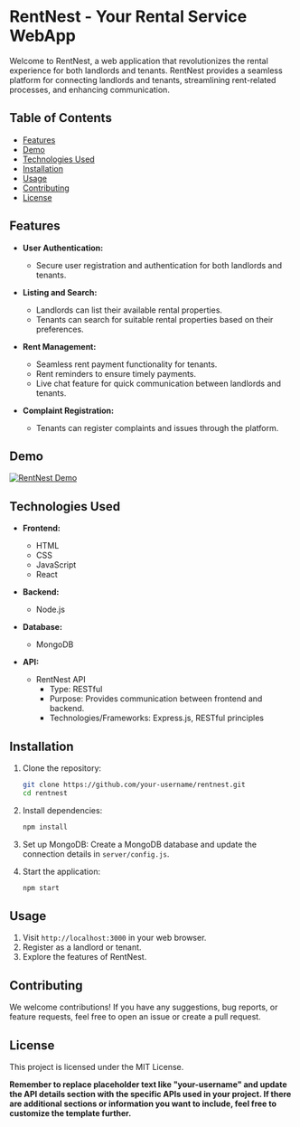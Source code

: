 # RentNest - Your Rental Service WebApp

Welcome to RentNest, a web application that revolutionizes the rental experience for both landlords and tenants. RentNest provides a seamless platform for connecting landlords and tenants, streamlining rent-related processes, and enhancing communication.

## Table of Contents
- [Features](#features)
- [Demo](#demo)
- [Technologies Used](#technologies-used)
- [Installation](#installation)
- [Usage](#usage)
- [Contributing](#contributing)
- [License](#license)

## Features

- **User Authentication:**
  - Secure user registration and authentication for both landlords and tenants.

- **Listing and Search:**
  - Landlords can list their available rental properties.
  - Tenants can search for suitable rental properties based on their preferences.

- **Rent Management:**
  - Seamless rent payment functionality for tenants.
  - Rent reminders to ensure timely payments.
  - Live chat feature for quick communication between landlords and tenants.

- **Complaint Registration:**
  - Tenants can register complaints and issues through the platform.

## Demo

[![RentNest Demo](https://img.youtube.com/vi/YAogb5RwXLM/0.jpg)](https://youtu.be/YAogb5RwXLM)

## Technologies Used

- **Frontend:**
  - HTML
  - CSS
  - JavaScript
  - React

- **Backend:**
  - Node.js

- **Database:**
  - MongoDB

- **API:**
  - RentNest API
    - Type: RESTful
    - Purpose: Provides communication between frontend and backend.
    - Technologies/Frameworks: Express.js, RESTful principles

## Installation

1. Clone the repository:
   
   ```bash
   git clone https://github.com/your-username/rentnest.git
   cd rentnest

 2. Install dependencies:

     ```bash
     npm install
3. Set up MongoDB:
   Create a MongoDB database and update the connection details in `server/config.js`.

4. Start the application:

   ```bash
   npm start

## Usage

1. Visit `http://localhost:3000` in your web browser.
2. Register as a landlord or tenant.
3. Explore the features of RentNest.

## Contributing
We welcome contributions! If you have any suggestions, bug reports, or feature requests, feel free to open an issue or create a pull request.

## License
This project is licensed under the MIT License.

**Remember to replace placeholder text like "your-username" and update the API details section with the specific APIs used in your project. If there are additional sections or information you want to include, feel free to customize the template further.**

